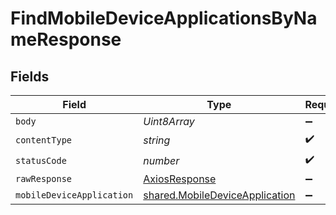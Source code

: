 # FindMobileDeviceApplicationsByNameResponse


## Fields

| Field                                                                            | Type                                                                             | Required                                                                         | Description                                                                      |
| -------------------------------------------------------------------------------- | -------------------------------------------------------------------------------- | -------------------------------------------------------------------------------- | -------------------------------------------------------------------------------- |
| `body`                                                                           | *Uint8Array*                                                                     | :heavy_minus_sign:                                                               | N/A                                                                              |
| `contentType`                                                                    | *string*                                                                         | :heavy_check_mark:                                                               | N/A                                                                              |
| `statusCode`                                                                     | *number*                                                                         | :heavy_check_mark:                                                               | N/A                                                                              |
| `rawResponse`                                                                    | [AxiosResponse](https://axios-http.com/docs/res_schema)                          | :heavy_minus_sign:                                                               | N/A                                                                              |
| `mobileDeviceApplication`                                                        | [shared.MobileDeviceApplication](../../models/shared/mobiledeviceapplication.md) | :heavy_minus_sign:                                                               | OK                                                                               |